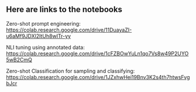 ## Here are links to the notebooks

Zero-shot prompt engineering:
https://colab.research.google.com/drive/11DuayaZI-u6aMf9JDXl2ItUh8wITr-yy

NLI tuning using annotated data:
https://colab.research.google.com/drive/1cFZBOwYuLn1qo7Vs8w49P2UYO5wB2CmQ

Zero-shot Classification for sampling and classifying:
https://colab.research.google.com/drive/1JZxhwHei19Bnv3K2s4th7htwsFvgbJcr
